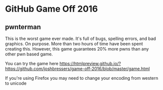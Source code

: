 # GitHub Game Off 2016

## pwnterman

This is the worst game ever made. It's full of bugs, spelling errors, and
bad graphics. On purpose. More than two hours of time have been spent
creating this. However, this game guarantees 20% more pwns than any other
pwn based game.

You can try the game here
https://htmlpreview.github.io/?https://github.com/joshbressers/game-off-2016/blob/master/game.html


If you're using Firefox you may need to change your encoding from western
to unicode
